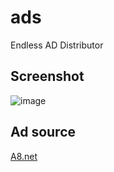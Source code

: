 # ads

Endless AD Distributor

## Screenshot

![image](https://user-images.githubusercontent.com/42153744/142844881-e616cac8-f344-4304-b082-c9f871cabec5.png)

## Ad source

[A8.net](https://www.a8.net/)
